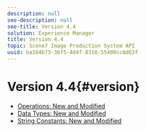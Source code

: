 ```yaml
---
description: null
seo-description: null
seo-title: Version 4.4
solution: Experience Manager
title: Version 4.4
topic: Scene7 Image Production System API
uuid: ba164b73-36f5-4d4f-8318-55400cc8d63f
---
```


# Version 4.4{#version}

* [Operations: New and Modified](r-4-4-operations.md)
* [Data Types: New and Modified](r-4-4-types.md)
* [String Constants: New and Modified](r-4-4-string-constants.md)
